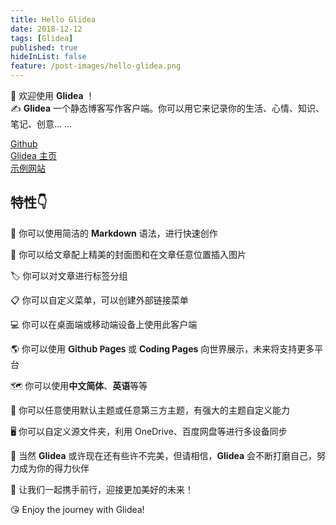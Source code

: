 ```yaml
---
title: Hello Glidea
date: 2018-12-12
tags: [Glidea]
published: true
hideInList: false
feature: /post-images/hello-glidea.png
---
```

👏  欢迎使用 **Glidea** ！  
✍️  **Glidea** 一个静态博客写作客户端。你可以用它来记录你的生活、心情、知识、笔记、创意... ... 

<!-- more -->

[Github](https://github.com/wonder-light/glidea)  
[Glidea 主页](https://glidea.nianian.cn/)  
[示例网站](https://fehey.com/)

## 特性👇
📝  你可以使用简洁的 **Markdown** 语法，进行快速创作

🌉  你可以给文章配上精美的封面图和在文章任意位置插入图片

🏷️  你可以对文章进行标签分组

📋  你可以自定义菜单，可以创建外部链接菜单

💻  你可以在桌面端或移动端设备上使用此客户端

🌎  你可以使用 **𝖦𝗂𝗍𝗁𝗎𝖻 𝖯𝖺𝗀𝖾𝗌** 或 **Coding Pages** 向世界展示，未来将支持更多平台

<!--
💬  你可以进行简单的配置，接入 [Gitalk](https://github.com/gitalk/gitalk) 或 [DisqusJS](https://github.com/SukkaW/DisqusJS) 评论系统
-->

🗺️  你可以使用**中文简体**、**英语**等等

🌁  你可以任意使用默认主题或任意第三方主题，有强大的主题自定义能力

🖥  你可以自定义源文件夹，利用 OneDrive、百度网盘等进行多设备同步

🌱 当然 **Glidea** 或许现在还有些许不完美，但请相信，**Glidea** 会不断打磨自己，努力成为你的得力伙伴

💪 让我们一起携手前行，迎接更加美好的未来！

😘 Enjoy the journey with Glidea!
